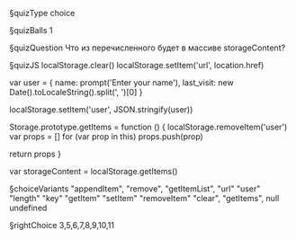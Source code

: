 §quizType
choice

§quizBalls
1

§quizQuestion
Что из перечисленного будет в массиве storageContent?



§quizJS
localStorage.clear()
localStorage.setItem('url', location.href)

var user = {
  name: prompt('Enter your name'),
  last_visit: new Date().toLocaleString().split(', ')[0]
}

localStorage.setItem('user', JSON.stringify(user))

Storage.prototype.getItems = function () {
  localStorage.removeItem('user')
  var props = []
  for (var prop in this) props.push(prop)

  return props
}

var storageContent = localStorage.getItems()



§choiceVariants
"appendItem",
"remove",
"getItemList",
"url"
"user"
"length"
"key"
"getItem"
"setItem"
"removeItem"
"clear",
"getItems",
null
undefined

§rightChoice
3,5,6,7,8,9,10,11
